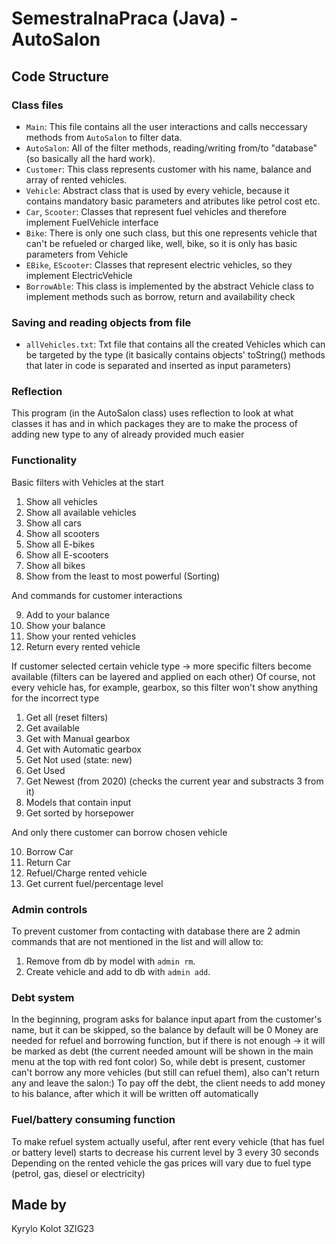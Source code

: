 # SemestralnaPraca (Java) - AutoSalon

## Code Structure

### Class files

- `Main`: This file contains all the user interactions and calls neccessary methods from `AutoSalon` to filter data.
- `AutoSalon`: All of the filter methods, reading/writing from/to "database" (so basically all the hard work).
- `Customer`: This class represents customer with his name, balance and array of rented vehicles.
- `Vehicle`: Abstract class that is used by every vehicle, because it contains mandatory basic parameters and atributes like petrol cost etc. 
- `Car`, `Scooter`: Classes that represent fuel vehicles and therefore implement FuelVehicle interface
- `Bike`: There is only one such class, but this one represents vehicle that can't be refueled or charged like, well, bike, so it is only has basic parameters from Vehicle
- `EBike`, `EScooter`: Classes that represent electric vehicles, so they implement ElectricVehicle
- `BorrowAble`: This class is implemented by the abstract Vehicle class to implement methods such as borrow, return and availability check

### Saving and reading objects from file

- `allVehicles.txt`: Txt file that contains all the created Vehicles which can be targeted by the type (it basically contains objects' toString() methods that later in code is separated and inserted as input parameters)

### Reflection

This program (in the AutoSalon class) uses reflection to look at what classes it has and in which packages they are to make the process of adding new type to any of already provided much easier

### Functionality

Basic filters with Vehicles at the start

1. Show all vehicles
2. Show all available vehicles
3. Show all cars
4. Show all scooters
5. Show all E-bikes
6. Show all E-scooters
7. Show all bikes
8. Show from the least to most powerful (Sorting)

And commands for customer interactions

9. Add to your balance
10. Show your balance
11. Show your rented vehicles
12. Return every rented vehicle

If customer selected certain vehicle type -> more specific filters become available (filters can be layered and applied on each other)
Of course, not every vehicle has, for example, gearbox, so this filter won't show anything for the incorrect type

1. Get all (reset filters)
2. Get available
3. Get with Manual gearbox
4. Get with Automatic gearbox
5. Get Not used (state: new)
6. Get Used
7. Get Newest (from 2020) (checks the current year and substracts 3 from it)
8. Models that contain input
9. Get sorted by horsepower

And only there customer can borrow chosen vehicle

10. Borrow Car
11. Return Car
12. Refuel/Charge rented vehicle
13. Get current fuel/percentage level

### Admin controls

To prevent customer from contacting with database there are 2 admin commands that are not mentioned in the list and will allow to:

1. Remove from db by model with `admin rm`.
2. Create vehicle and add to db with `admin add`.

### Debt system

In the beginning, program asks for balance input apart from the customer's name, but it can be skipped, so the balance by default will be 0
Money are needed for refuel and borrowing function, but if there is not enough -> it will be marked as debt (the current needed amount will be shown in the main menu at the top with red font color) 
So, while debt is present, customer can't borrow any more vehicles (but still can refuel them), also can't return any and leave the salon:)
To pay off the debt, the client needs to add money to his balance, after which it will be written off automatically

### Fuel/battery consuming function

To make refuel system actually useful, after rent every vehicle (that has fuel or battery level) starts to decrease his current level by 3 every 30 seconds
Depending on the rented vehicle the gas prices will vary due to fuel type (petrol, gas, diesel or electricity)

## Made by

Kyrylo Kolot 3ZIG23
